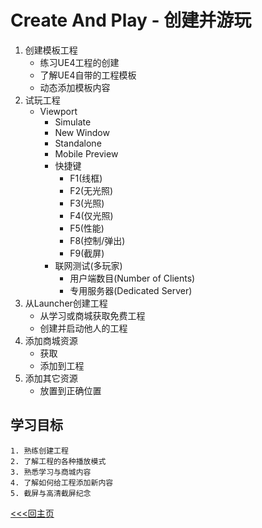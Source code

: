 # Create And Play - 创建并游玩
1. 创建模板工程
    + 练习UE4工程的创建
    + 了解UE4自带的工程模板
    + 动态添加模板内容
2. 试玩工程
    + Viewport
        + Simulate
        + New Window
        + Standalone
        + Mobile Preview
        + 快捷键
            - F1(线框)
            - F2(无光照)
            - F3(光照)
            - F4(仅光照)
            - F5(性能)
            - F8(控制/弹出)
            - F9(截屏)
        + 联网测试(多玩家)
            - 用户端数目(Number of Clients)
            - 专用服务器(Dedicated Server)
3. 从Launcher创建工程
    + 从学习或商城获取免费工程
    + 创建并启动他人的工程
4. 添加商城资源
    + 获取
    + 添加到工程
5. 添加其它资源
    + 放置到正确位置

## 学习目标
    1. 熟练创建工程
    2. 了解工程的各种播放模式
    3. 熟悉学习与商城内容
    4. 了解如何给工程添加新内容
    5. 截屏与高清截屏纪念

[<<<回主页](https://github.com/ora-cat/UE4Handbook)